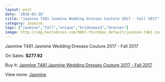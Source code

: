 ```yaml
---
layout: post
date: '2018-03-20'
title: "Jasmine T481 Jasmine Wedding Dresses Couture 2017 - Fall 2017"
category: Jasmine
tags: ["jasmine","fall","unique","bridesmaid","dresses"]
image: http://img.hectodress.com/9667-thickbox_default/jasmine-t481-jasmine-wedding-dresses-couture-2013-fall-2012.jpg
---
```

Jasmine T481 Jasmine Wedding Dresses Couture 2017 - Fall 2017

On Sales: **$277.92**
<a href="https://www.hectodress.com/jasmine/4840-jasmine-t481-jasmine-wedding-dresses-couture-2013-fall-2012.html"><amp-img layout="responsive" width="600" height="600" src="//img.hectodress.com/9667-thickbox_default/jasmine-t481-jasmine-wedding-dresses-couture-2013-fall-2012.jpg" alt="Jasmine T481 Jasmine Wedding Dresses Couture 2017 - Fall 2017 0" /></a>
<a href="https://www.hectodress.com/jasmine/4840-jasmine-t481-jasmine-wedding-dresses-couture-2013-fall-2012.html"><amp-img layout="responsive" width="600" height="600" src="//img.hectodress.com/9670-thickbox_default/jasmine-t481-jasmine-wedding-dresses-couture-2013-fall-2012.jpg" alt="Jasmine T481 Jasmine Wedding Dresses Couture 2017 - Fall 2017 1" /></a>
<a href="https://www.hectodress.com/jasmine/4840-jasmine-t481-jasmine-wedding-dresses-couture-2013-fall-2012.html"><amp-img layout="responsive" width="600" height="600" src="//img.hectodress.com/9669-thickbox_default/jasmine-t481-jasmine-wedding-dresses-couture-2013-fall-2012.jpg" alt="Jasmine T481 Jasmine Wedding Dresses Couture 2017 - Fall 2017 2" /></a>
<a href="https://www.hectodress.com/jasmine/4840-jasmine-t481-jasmine-wedding-dresses-couture-2013-fall-2012.html"><amp-img layout="responsive" width="600" height="600" src="//img.hectodress.com/9668-thickbox_default/jasmine-t481-jasmine-wedding-dresses-couture-2013-fall-2012.jpg" alt="Jasmine T481 Jasmine Wedding Dresses Couture 2017 - Fall 2017 3" /></a>

Buy it: [Jasmine T481 Jasmine Wedding Dresses Couture 2017 - Fall 2017](https://www.hectodress.com/jasmine/4840-jasmine-t481-jasmine-wedding-dresses-couture-2013-fall-2012.html "Jasmine T481 Jasmine Wedding Dresses Couture 2017 - Fall 2017")

View more: [Jasmine](https://www.hectodress.com/79-jasmine "Jasmine")